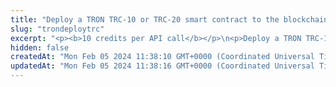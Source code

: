 ```yaml
---
title: "Deploy a TRON TRC-10 or TRC-20 smart contract to the blockchain and a virtual account"
slug: "trondeploytrc"
excerpt: "<p><b>10 credits per API call</b></p>\n<p>Deploy a TRON TRC-10 or TRC-20 smart contract. This is a helper method, which is combination of\n<a href=\"#operation/createTrc\">Register new TRC-10/20 token in the ledger</a> and <a href=\"https://apidoc.tatum.io/tag/Tron#operation/TronCreateTrc20\">Deploy blockchain TRC20</a> or <a href=\"https://apidoc.tatum.io/tag/Tron#operation/TronCreateTrc10\">Deploy blockchain TRC10</a>.</p>\n<p>After deploying a contract to blockchain, the contract address will become available and must be stored within Tatum. Otherwise, it will not be possible to interact with it and starts automatic blockchain synchronization.</p>\n<p><b>Signing a transaction</b><br/>\nWhen deploying a TRON TRC-10 or TRC-20 smart contract to the blockchain and a virtual account, you are charged a fee for the transaction, and you must sign the transaction with the private key of the blockchain address from which the fee will be deducted.</p>\n<p>Providing the private key in the API is not a secure way of signing transactions, because the private key can be stolen or exposed. Your private keys should never leave your security perimeter. You should use the private keys only for testing a solution you are building on the <b>testnet</b> of a blockchain.</p>\n<p>For signing transactions on the <b>mainnet</b>, we strongly recommend that you use the Tatum <a href=\"https://github.com/tatumio/tatum-kms\" target=\"_blank\">Key Management System (KMS)</a> and provide the signature ID instead of the private key in the API. Alternatively, you can use the <a href=\"https://github.com/tatumio/tatum-js/tree/v2\" target=\"_blank\">Tatum JavaScript client</a>.</p>"
hidden: false
createdAt: "Mon Feb 05 2024 11:38:10 GMT+0000 (Coordinated Universal Time)"
updatedAt: "Mon Feb 05 2024 11:38:16 GMT+0000 (Coordinated Universal Time)"
---
```

